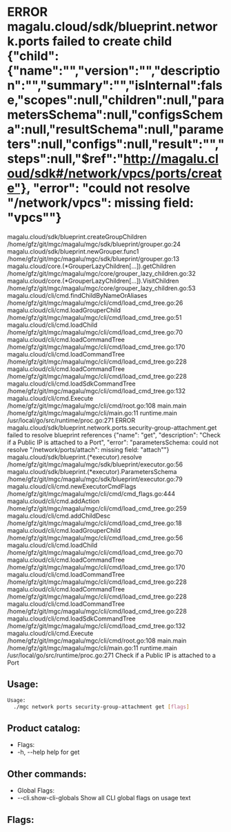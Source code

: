 # ERROR	magalu.cloud/sdk/blueprint.network.ports	failed to create child	{"child": {"name":"","version":"","description":"","summary":"","isInternal":false,"scopes":null,"children":null,"parametersSchema":null,"configsSchema":null,"resultSchema":null,"parameters":null,"configs":null,"result":"","steps":null,"$ref":"http://magalu.cloud/sdk#/network/vpcs/ports/create"}, "error": "could not resolve \"/network/vpcs\": missing field: \"vpcs\""}
magalu.cloud/sdk/blueprint.createGroupChildren
	/home/gfz/git/mgc/magalu/mgc/sdk/blueprint/grouper.go:24
magalu.cloud/sdk/blueprint.newGrouper.func1
	/home/gfz/git/mgc/magalu/mgc/sdk/blueprint/grouper.go:13
magalu.cloud/core.(*GrouperLazyChildren[...]).getChildren
	/home/gfz/git/mgc/magalu/mgc/core/grouper_lazy_children.go:32
magalu.cloud/core.(*GrouperLazyChildren[...]).VisitChildren
	/home/gfz/git/mgc/magalu/mgc/core/grouper_lazy_children.go:53
magalu.cloud/cli/cmd.findChildByNameOrAliases
	/home/gfz/git/mgc/magalu/mgc/cli/cmd/load_cmd_tree.go:26
magalu.cloud/cli/cmd.loadGrouperChild
	/home/gfz/git/mgc/magalu/mgc/cli/cmd/load_cmd_tree.go:51
magalu.cloud/cli/cmd.loadChild
	/home/gfz/git/mgc/magalu/mgc/cli/cmd/load_cmd_tree.go:70
magalu.cloud/cli/cmd.loadCommandTree
	/home/gfz/git/mgc/magalu/mgc/cli/cmd/load_cmd_tree.go:170
magalu.cloud/cli/cmd.loadCommandTree
	/home/gfz/git/mgc/magalu/mgc/cli/cmd/load_cmd_tree.go:228
magalu.cloud/cli/cmd.loadCommandTree
	/home/gfz/git/mgc/magalu/mgc/cli/cmd/load_cmd_tree.go:228
magalu.cloud/cli/cmd.loadSdkCommandTree
	/home/gfz/git/mgc/magalu/mgc/cli/cmd/load_cmd_tree.go:132
magalu.cloud/cli/cmd.Execute
	/home/gfz/git/mgc/magalu/mgc/cli/cmd/root.go:108
main.main
	/home/gfz/git/mgc/magalu/mgc/cli/main.go:11
runtime.main
	/usr/local/go/src/runtime/proc.go:271
ERROR	magalu.cloud/sdk/blueprint.network.ports.security-group-attachment.get	failed to resolve blueprint references	{"name": "get", "description": "Check if a Public IP is attached to a Port", "error": "parametersSchema: could not resolve \"/network/ports/attach\": missing field: \"attach\""}
magalu.cloud/sdk/blueprint.(*executor).resolve
	/home/gfz/git/mgc/magalu/mgc/sdk/blueprint/executor.go:56
magalu.cloud/sdk/blueprint.(*executor).ParametersSchema
	/home/gfz/git/mgc/magalu/mgc/sdk/blueprint/executor.go:79
magalu.cloud/cli/cmd.newExecutorCmdFlags
	/home/gfz/git/mgc/magalu/mgc/cli/cmd/cmd_flags.go:444
magalu.cloud/cli/cmd.addAction
	/home/gfz/git/mgc/magalu/mgc/cli/cmd/load_cmd_tree.go:259
magalu.cloud/cli/cmd.addChildDesc
	/home/gfz/git/mgc/magalu/mgc/cli/cmd/load_cmd_tree.go:18
magalu.cloud/cli/cmd.loadGrouperChild
	/home/gfz/git/mgc/magalu/mgc/cli/cmd/load_cmd_tree.go:56
magalu.cloud/cli/cmd.loadChild
	/home/gfz/git/mgc/magalu/mgc/cli/cmd/load_cmd_tree.go:70
magalu.cloud/cli/cmd.loadCommandTree
	/home/gfz/git/mgc/magalu/mgc/cli/cmd/load_cmd_tree.go:170
magalu.cloud/cli/cmd.loadCommandTree
	/home/gfz/git/mgc/magalu/mgc/cli/cmd/load_cmd_tree.go:228
magalu.cloud/cli/cmd.loadCommandTree
	/home/gfz/git/mgc/magalu/mgc/cli/cmd/load_cmd_tree.go:228
magalu.cloud/cli/cmd.loadCommandTree
	/home/gfz/git/mgc/magalu/mgc/cli/cmd/load_cmd_tree.go:228
magalu.cloud/cli/cmd.loadSdkCommandTree
	/home/gfz/git/mgc/magalu/mgc/cli/cmd/load_cmd_tree.go:132
magalu.cloud/cli/cmd.Execute
	/home/gfz/git/mgc/magalu/mgc/cli/cmd/root.go:108
main.main
	/home/gfz/git/mgc/magalu/mgc/cli/main.go:11
runtime.main
	/usr/local/go/src/runtime/proc.go:271
Check if a Public IP is attached to a Port

## Usage:
```bash
Usage:
  ./mgc network ports security-group-attachment get [flags]
```

## Product catalog:
- Flags:
- -h, --help   help for get

## Other commands:
- Global Flags:
- --cli.show-cli-globals   Show all CLI global flags on usage text

## Flags:
```bash

```

